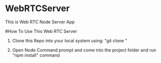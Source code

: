 # WebRTCServer
This is Web RTC Node Server App

#How To Use This Web RTC Server

1. Clone this Repo into your local system using:
"git clone "

2. Open Node Command prompt and come into the project folder and run "npm install" command

